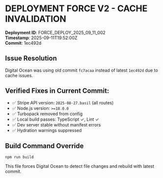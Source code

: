 # DEPLOYMENT FORCE V2 - CACHE INVALIDATION

**Deployment ID**: FORCE_DEPLOY_2025_09_11_002  
**Timestamp**: 2025-09-11T19:52:00Z  
**Commit**: 1ec492d  

## Issue Resolution

Digital Ocean was using old commit `fc7acaa` instead of latest `1ec492d` due to cache issues.

## Verified Fixes in Current Commit:
- ✅ Stripe API version: `2025-08-27.basil` (all routes)
- ✅ Node.js version: `>=18.0.0` 
- ✅ Turbopack removed from config
- ✅ Local build passes: TypeScript ✓, Lint ✓
- ✅ Dev server stable without manifest errors
- ✅ Hydration warnings suppressed

## Build Command Override
```
npm run build
```

This file forces Digital Ocean to detect file changes and rebuild with latest commit.